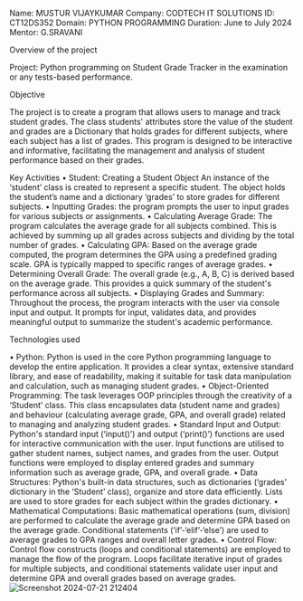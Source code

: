 Name: MUSTUR VIJAYKUMAR
Company: CODTECH IT SOLUTIONS
ID: CT12DS352
Domain: PYTHON PROGRAMMING
Duration: June to July 2024
Mentor: G.SRAVANI

Overview of the project

Project: Python programming on Student Grade Tracker in the examination or any tests-based performance.

Objective

The project is to create a program that allows users to manage and track student grades. The class students' attributes store the value of the student 
and grades are a Dictionary that holds grades for different subjects, where each subject has a list of grades. This program is designed to be interactive and informative, 
facilitating the management and analysis of student performance based on their grades.

Key Activities
•	Student: Creating a Student Object An instance of the ‘student’ class is created to represent a specific student. The object holds the student’s name and a dictionary 
‘grades’ to store grades for different subjects.
•	Inputting Grades: the program prompts the user to input grades for various subjects or assignments.
•	Calculating Average Grade: The program calculates the average grade for all subjects combined. This is achieved by summing up all grades across subjects and dividing by 
the total number of grades.
•	Calculating GPA: Based on the average grade computed, the program determines the GPA using a predefined grading scale. GPA is typically mapped to specific ranges of 
average grades.
•	Determining Overall Grade: The overall grade (e.g., A, B, C) is derived based on the average grade. This provides a quick summary of the student's performance across all 
subjects.
•	Displaying Grades and Summary: Throughout the process, the program interacts with the user via console input and output. It prompts for input, validates data, and provides 
meaningful output to summarize the student's academic performance.


Technologies used

•	Python: Python is used in the core Python programming language to develop the entire application. It provides a clear syntax, extensive standard library, and ease of 
readability, making it suitable for task data manipulation and calculation, such as managing student grades.
•	Object-Oriented Programming: The task leverages OOP principles through the creativity of a ‘Student’ class. This class encapsulates data (student name and grades) and 
behaviour (calculating average grade, GPA, and overall grade) related to managing and analyzing student grades.
•	Standard Input and Output: Python's standard input (‘input()’) and output (‘print()’) functions are used for interactive communication with the user. Input functions are 
utilised to gather student names, subject names, and grades from the user. Output functions were employed to display entered grades and summary information such as average 
grade, GPA, and overall grade.
•	Data Structures: Python's built-in data structures, such as dictionaries (‘grades’ dictionary in the ‘Student’ class), organize and store data efficiently. 
Lists are used to store grades for each subject within the grades dictionary.
•	Mathematical Computations: Basic mathematical operations (sum, division) are performed to calculate the average grade and determine GPA based on the average grade. 
Conditional statements (‘if’-‘elif’-‘else’) are used to average grades to GPA ranges and overall letter grades.
•	Control Flow: Control flow constructs (loops and conditional statements) are employed to manage the flow of the program. Loops facilitate iterative input of grades for 
multiple subjects, and conditional statements validate user input and determine GPA and overall grades based on average grades.
![Screenshot 2024-07-21 212404](https://github.com/user-attachments/assets/dcae6841-042b-4ff1-b651-0fe2d5fa8da4)

